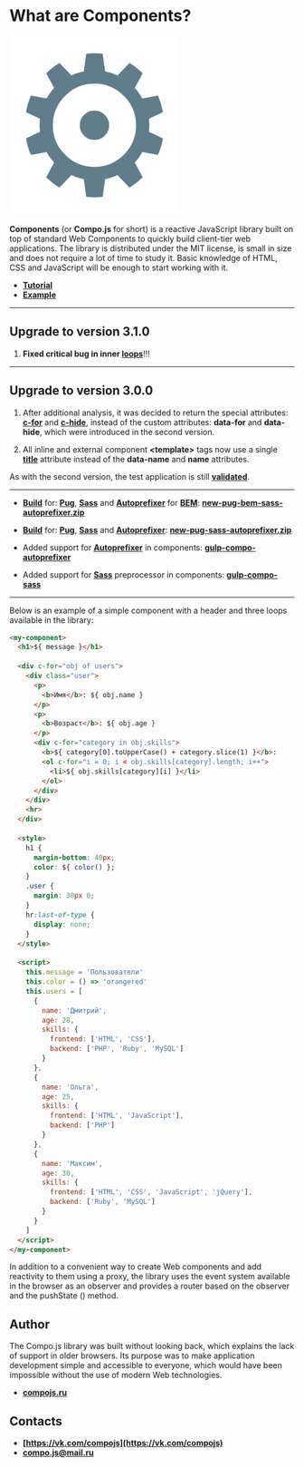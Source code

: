 # What are Components?

![components](logo.png)

**Components** (or **Compo.js** for short) is a reactive JavaScript library built on top of standard Web Components to quickly build client-tier web applications. The library is distributed under the MIT license, is small in size and does not require a lot of time to study it. Basic knowledge of HTML, CSS and JavaScript will be enough to start working with it.

- **[Tutorial](http://www.compojs.ru/guide)**
- **[Example](http://compojs.ru/example)**

<hr>

## Upgrade to version 3.1.0

1) **Fixed critical bug in inner [loops](http://compojs.ru/guide#Циклы)**!!!

<hr>

## Upgrade to version 3.0.0

1) After additional analysis, it was decided to return the special attributes: **[c-for](http://compojs.ru/guide#Циклы)** and **[c-hide](http://compojs.ru/guide#Скрытие)**, instead of the custom attributes: **data-for** and **data-hide**, which were introduced in the second version.

2) All inline and external component **\<template>** tags now use a single **[title](http://compojs.ru/guide#Начало-работы)** attribute instead of the **data-name** and **name** attributes.

As with the second version, the test application is still **[validated](https://validator.w3.org/nu/?doc=http%3A%2F%2Fcompojs.ru%2Fdist%2Ffiles%2Fexample.html)**.

<hr>

- **[Build](https://vk.com/compojs?w=wall627015308_52%2Fall)** for: **[Pug](https://pugjs.org/api/getting-started.html)**, **[Sass](https://sass-lang.com/)** and **[Autoprefixer](https://github.com/postcss/autoprefixer)** for **[BEM](https://en.bem.info/methodology/css/)**:  **[new-pug-bem-sass-autoprefixer.zip](http://compojs.ru/dist/files/new-pug-bem-sass-autoprefixer.zip)**

- **[Build](https://vk.com/compojs?w=wall627015308_51%2Fall)** for: **[Pug](https://pugjs.org/api/getting-started.html)**, **[Sass](https://sass-lang.com/)** and **[Autoprefixer](https://github.com/postcss/autoprefixer)**:  **[new-pug-sass-autoprefixer.zip](http://compojs.ru/dist/files/new-pug-sass-autoprefixer.zip)**

- Added support for **[Autoprefixer](https://github.com/postcss/autoprefixer)** in components: **[gulp-compo-autoprefixer](https://www.npmjs.com/package/gulp-compo-autoprefixer)**

- Added support for **[Sass](https://sass-lang.com/)** preprocessor in components: **[gulp-compo-sass](https://www.npmjs.com/package/gulp-compo-sass)**

<hr>

Below is an example of a simple component with a header and three loops available in the library:

```html
<my-component>
  <h1>${ message }</h1>

  <div c-for="obj of users">
    <div class="user">
      <p>
        <b>Имя</b>: ${ obj.name }
      </p>
      <p>
        <b>Возраст</b>: ${ obj.age }
      </p>
      <div c-for="category in obj.skills">
        <b>${ category[0].toUpperCase() + category.slice(1) }</b>:
        <ol c-for="i = 0; i < obj.skills[category].length; i++">
          <li>${ obj.skills[category][i] }</li>
        </ol>
      </div>
    </div>
    <hr>
  </div>
  
  <style>
    h1 {
      margin-bottom: 40px;
      color: ${ color() };
    }
    .user {
      margin: 30px 0;
    }
    hr:last-of-type {
      display: none;
    }
  </style>

  <script>
    this.message = 'Пользователи'
    this.color = () => 'orangered'
    this.users = [
      {
        name: 'Дмитрий',
        age: 28,
        skills: {
          frontend: ['HTML', 'CSS'],
          backend: ['PHP', 'Ruby', 'MySQL']
        }
      },
      {
        name: 'Ольга',
        age: 25,
        skills: {
          frontend: ['HTML', 'JavaScript'],
          backend: ['PHP']
        }
      },
      {
        name: 'Максим',
        age: 30,
        skills: {
          frontend: ['HTML', 'CSS', 'JavaScript', 'jQuery'],
          backend: ['Ruby', 'MySQL']
        }
      }
    ]
  </script>
</my-component>
```

In addition to a convenient way to create Web components and add reactivity to them using a proxy, the library uses the event system available in the browser as an observer and provides a router based on the observer and the pushState () method.

## Author

The Compo.js library was built without looking back, which explains the lack of support in older browsers. Its purpose was to make application development simple and accessible to everyone, which would have been impossible without the use of modern Web technologies.

- **[compojs.ru](http://www.compojs.ru)**

## Contacts

- **[https://vk.com/compojs](https://vk.com/compojs)**
- **[compo.js@mail.ru](mailto:compo.js@mail.ru)**
